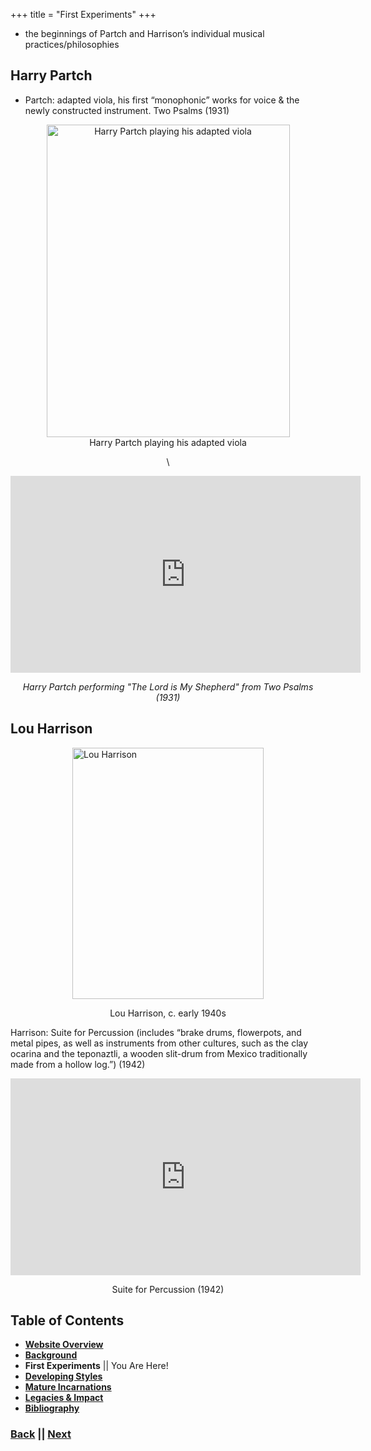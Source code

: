 +++
title = "First Experiments"
+++

- the beginnings of Partch and Harrison’s individual musical practices/philosophies 

## Harry Partch
- Partch: adapted viola, his first “monophonic” works for voice & the newly constructed instrument.
Two Psalms (1931)

<div align="center">
<img src="/partch-viola.jpg" 
        alt="Harry Partch playing his adapted viola" 
        width="389" 
        height="500" 
        style="display: block; margin: 0 auto" />
Harry Partch playing his adapted viola

\

<iframe width="560" height="315" src="https://www.youtube.com/embed/OOh54njlYSc?si=x0HsGqphDfWuzOmP" title="YouTube video player" frameborder="0" allow="accelerometer; autoplay; clipboard-write; encrypted-media; gyroscope; picture-in-picture; web-share" referrerpolicy="strict-origin-when-cross-origin" allowfullscreen></iframe>

*Harry Partch performing "The Lord is My Shepherd" from Two Psalms (1931)*
</div>

## Lou Harrison

<img src="/harrison.jpg" 
        alt="Lou Harrison" 
        width="306" 
        height="402" 
        style="display: block; margin: 0 auto" />
<div align="center">Lou Harrison, c. early 1940s</div>

Harrison: Suite for Percussion (includes “brake drums, flowerpots, and metal pipes, as well as instruments from other cultures, such as the clay ocarina and the teponaztli, a wooden slit-drum from Mexico traditionally made from a hollow log.”) (1942)

<div align="center"><iframe width="560" height="315" src="https://www.youtube.com/embed/UvXw1Umvm80?si=XGUsseA_KNkhXrho" title="YouTube video player" frameborder="0" allow="accelerometer; autoplay; clipboard-write; encrypted-media; gyroscope; picture-in-picture; web-share" referrerpolicy="strict-origin-when-cross-origin" allowfullscreen></iframe>

Suite for Percussion (1942)</div>

## Table of Contents
- **[Website Overview](/partch-0)**
- **[Background](/partch-1)**
- **First Experiments** || You Are Here!
- **[Developing Styles](/partch-3)**
- **[Mature Incarnations](/partch-4)**
- **[Legacies & Impact](/partch-5)**
- **[Bibliography](/partch-6)**

### [**Back**](/partch-1) || [**Next**](/partch-3)